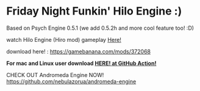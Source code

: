 # Friday Night Funkin' Hilo Engine :)
Based on Psych Engine 0.5.1 (we add 0.5.2h and more cool feature too! :D)

[](https://raw.githubusercontent.com/APRO716/oops/main/Screenshot%202022-05-10%20134943.png)

watch Hilo Engine (Hiro mod) gameplay [Here!](https://youtu.be/xUtoRWzfZII)

download here! : https://gamebanana.com/mods/372068

**For mac and Linux user download [HERE! at GitHub Action!](https://github.com/APRO716/FNF-vs-Hiro-mod-demo-Hilo-Engine/actions/workflows/main.yml)**

CHECK OUT Andromeda Engine NOW! https://github.com/nebulazorua/andromeda-engine
